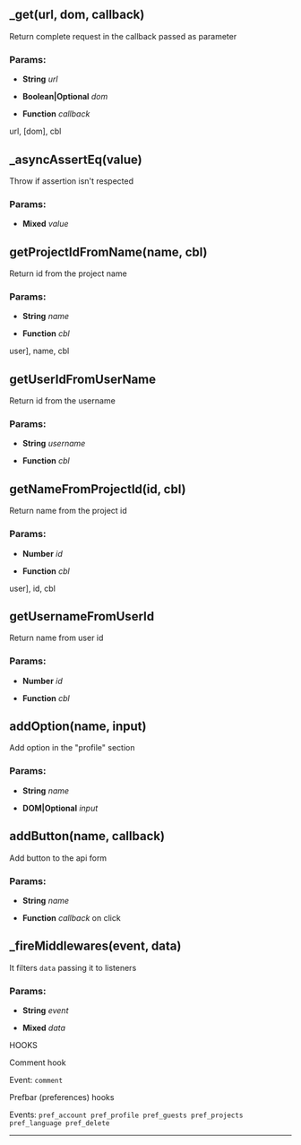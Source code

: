 

<!-- Start lib/main.js -->

## _get(url, dom, callback)

Return complete request in the callback passed as parameter

### Params: 

* **String** *url* 

* **Boolean|Optional** *dom* 

* **Function** *callback* 

url, [dom], cbl

## _asyncAssertEq(value)

Throw if assertion isn't respected

### Params: 

* **Mixed** *value* 

## getProjectIdFromName(name, cbl)

Return id from the project name

### Params: 

* **String** *name* 

* **Function** *cbl* 

user], name, cbl

## getUserIdFromUserName

Return id from the username

### Params: 

* **String** *username* 

* **Function** *cbl* 

## getNameFromProjectId(id, cbl)

Return name from the project id

### Params: 

* **Number** *id* 

* **Function** *cbl* 

user], id, cbl

## getUsernameFromUserId

Return name from user id

### Params: 

* **Number** *id* 

* **Function** *cbl* 

## addOption(name, input)

Add option in the &quot;profile&quot; section

### Params: 

* **String** *name* 

* **DOM|Optional** *input* 

## addButton(name, callback)

Add button to the api form

### Params: 

* **String** *name* 

* **Function** *callback* on click

## _fireMiddlewares(event, data)

It filters `data` passing it to listeners

### Params: 

* **String** *event* 

* **Mixed** *data* 

HOOKS

Comment hook

Event: `comment`

Prefbar (preferences) hooks

Events: `pref_account pref_profile pref_guests pref_projects pref_language pref_delete`

---

<!-- End lib/main.js -->

